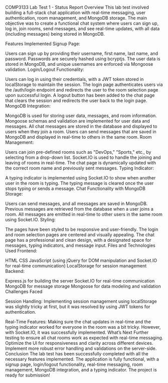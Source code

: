 COMP3133 Lab Test 1 - Status Report
Overview
This lab test involved building a full-stack chat application with real-time messaging, user authentication, room management, and MongoDB storage. The main objective was to create a functional chat system where users can sign up, log in, join rooms, send messages, and see real-time updates, with all data (including messages) being stored in MongoDB.

Features Implemented
Signup Page:

Users can sign up by providing their username, first name, last name, and password.
Passwords are securely hashed using bcryptjs.
The user data is stored in MongoDB, and unique usernames are enforced via Mongoose validation.
Login/Logout Functionality:

Users can log in using their credentials, with a JWT token stored in localStorage to maintain the session.
The login page authenticates users via the /auth/login endpoint and redirects the user to the room selection page upon successful login.
A logout button has been added to the chat page that clears the session and redirects the user back to the login page.
MongoDB Integration:

MongoDB is used for storing user data, messages, and room information.
Mongoose schemas and validation are implemented for user data and messages.
All chat messages are stored in the database and displayed to users when they join a room.
Users can send messages that are saved in MongoDB and displayed in real-time to others in the same room.
Room Management:

Users can join pre-defined rooms such as "DevOps," "Sports," etc., by selecting from a drop-down list.
Socket.IO is used to handle the joining and leaving of rooms in real-time.
The chat page is dynamically updated with the correct room name and previously sent messages.
Typing Indicator:

A typing indicator is implemented using Socket.IO to show when another user in the room is typing.
The typing message is cleared once the user stops typing or sends a message.
Chat Functionality with MongoDB Storage:

Users can send messages, and all messages are saved in MongoDB.
Previous messages are retrieved from the database when a user joins a room.
All messages are emitted in real-time to other users in the same room using Socket.IO.
Styling:

The pages have been styled to be responsive and user-friendly.
The login and room selection pages are centered and visually appealing.
The chat page has a professional and clean design, with a designated space for messages, typing indicators, and message input.
Files and Technologies Used
Frontend:

HTML
CSS
JavaScript (using jQuery for DOM manipulation and Socket.IO for real-time communication)
LocalStorage for session management
Backend:

Express.js for building the server
Socket.IO for real-time communication
MongoDB for message storage
Mongoose for data modeling and validation
Challenges Faced

Session Handling: Implementing session management using localStorage was slightly tricky at first, but it was resolved by using JWT tokens for authentication.

Real-Time Features: Making sure the chat updates in real-time and the typing indicator worked for everyone in the room was a bit tricky. However, with Socket.IO, it was 
successfully implemented.
What’s Next
Further testing to ensure all chat rooms work as expected with real-time messaging.
Optimize the UI for responsiveness and clarity across different devices.
Implement more robust error handling and validations on the server-side.
Conclusion
The lab test has been successfully completed with all the necessary features implemented. The application is fully functional, with a signup page, login/logout functionality, real-time messaging, room management, MongoDB integration, and a typing indicator. The project is ready for submission!